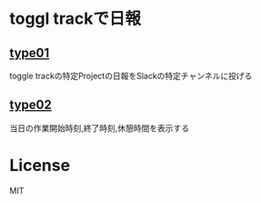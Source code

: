 # toggl trackで日報

## [type01](./type01/)

toggle trackの特定Projectの日報をSlackの特定チャンネルに投げる

## [type02](./type02/)

当日の作業開始時刻,終了時刻,休憩時間を表示する

# License

MIT


